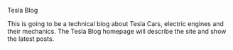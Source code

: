Tesla Blog

This is going to be a technical blog about Tesla Cars, electric engines and their mechanics.
The Tesla Blog homepage will describe the site and show the latest posts.